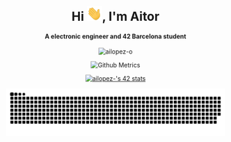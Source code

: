 
<div align="center">
<h1 align="center">Hi <img width="35" src="https://github.com/1999AZZAR/1999AZZAR/blob/main/resources/img/waving.gif">, I'm Aitor</h1>
<h4 align="center">A electronic engineer and 42 Barcelona student</h4>
</div>

<p align="center">
<img src="https://komarev.com/ghpvc/?username=ailopez-o" alt="ailopez-o"/>  
</p>

<p align="center">
  <img src="https://metrics.lecoq.io/ailopez-o" alt="Github Metrics">
</p>

<p align="center">
<a href="https://github.com/JaeSeoKim/badge42"><img src="https://badge42.vercel.app/api/v2/cl4nxxx7w020009mdmpbkiyt4/stats?cursusId=21&coalitionId=205" alt="ailopez-'s 42 stats" /></a>
</p>

<div align="center">
  <a href="https://1999azzar.github.io/1999AZZAR/">
  <img  src="https://github.com/1999AZZAR/1999AZZAR/blob/main/resources/img/grid-snake.svg"
       alt="snake" /></a>
</div>


